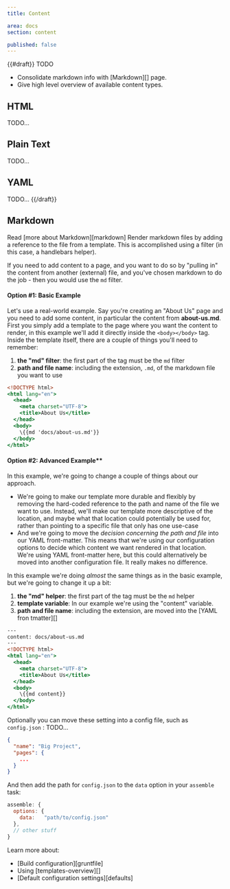```yaml
---
title: Content

area: docs
section: content

published: false
---
```


{{#draft}}
TODO
* Consolidate markdown info with [Markdown][] page.
* Give high level overview of available content types.


## HTML
TODO...

## Plain Text
TODO...

## YAML
TODO...
{{/draft}}

## Markdown
Read [more about Markdown][markdown]
Render markdown files by adding a reference to the file from a template. This is accomplished using a filter (in this case, a handlebars helper).

If you need to add content to a page, and you want to do so by "pulling in" the content from another (external) file, and you've chosen markdown to do the job - then you would use the `md` filter.

#### Option #1: Basic Example

Let's use a real-world example. Say you're creating an "About Us" page and you need to add some content, in particular the content from **about-us.md**.  First you simply add a template to the page where you want the content to render, in this example we'll add it directly inside the `<body></body>` tag. Inside the template itself, there are a couple of things you'll need to remember:

1. **the "md" filter**: the first part of the tag must be the `md` filter
2. **path and file name**: including the extension, `.md`, of the markdown file you want to use

```handlebars
<!DOCTYPE html>
<html lang="en">
  <head>
    <meta charset="UTF-8">
    <title>About Us</title>
  </head>
  <body>
    \{{md 'docs/about-us.md'}}
  </body>
</html>
```

#### Option #2: Advanced Example**

In this example, we're going to change a couple of things about our approach.

  * We're going to make our template more durable and flexibly by removing the hard-coded reference to the path and name of the file we want to use. Instead, we'll make our template more descriptive of the location, and maybe what that location could potentially be used for, rather than pointing to a specific file that only has one use-case
  * And we're going to move the _decision concerning the path and file_ into our YAML front-matter. This means that we're using our configuration options to decide which content we want rendered in that location. We're using YAML front-matter here, but this could alternatively be moved into another configuration file. It really makes no difference.

In this example we're doing _almost_ the same things as in the basic example, but we're going to change it up a bit:

1. **the "md" helper**: the first part of the tag must be the `md` helper
2. **template variable**: In our example we're using the "content" variable.
3. **path and file name**: including the extension, are moved into the [YAML fron tmatter][]


```handlebars
---
content: docs/about-us.md
---
<!DOCTYPE html>
<html lang="en">
  <head>
    <meta charset="UTF-8">
    <title>About Us</title>
  </head>
  <body>
    \{{md content}}
  </body>
</html>
```

Optionally you can move these setting into a config file, such as `config.json` :
TODO...

```json
{
  "name": "Big Project",
  "pages": {
    ...
  }
}
```
And then add the path for `config.json` to the `data` option in your `assemble` task:

```js
assemble: {
  options: {
    data:   "path/to/config.json"
  },
  // other stuff
}
```

Learn more about:
* [Build configuration][gruntfile]
* Using [templates-overview][]
* [Default configuration settings][defaults]

